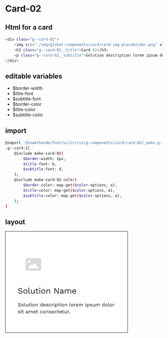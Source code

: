 # Card-02

## Html for a card

```sh
<div class="g--card-02">
    <img src="./img/global-components/card/card-img-placeholder.png" alt="" class="g--card-02__media">
    <h3 class="g--card-02__title">Card 02</h3>
    <p class="g--card-02__subtitle">Solution description lorem ipsum dolor sit amet consectetur.</p>
</div>
```

## editable variables
- $border-width
- $title-font
- $subtitle-font
- $border-color
- $title-color
- $subtitle-color

## import
```sh
@import '@teamthunderfoot/ui/src/ui/g-components/card/card-02/_make-g--card-02';
.g--card-2{
    @include make-card-02(
        $border-width: 1px,
        $title-font: b,
        $subtitle-font: d,
    );
    @include make-card-02-color(
        $border-color: map-get($color-options, a),
        $title-color: map-get($color-options, a),
        $subtitle-color: map-get($color-options, a),
    );
}
```

## layout
![alt text][card-02]

[card-02]: /src/img/global-components/card/card-02.png 